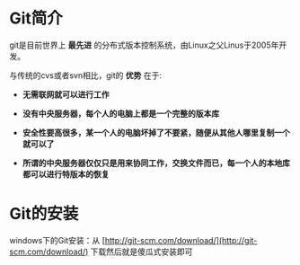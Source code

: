 # Git简介 #

git是目前世界上 **最先进** 的分布式版本控制系统，由Linux之父Linus于2005年开发。

与传统的cvs或者svn相比，git的 **优势** 在于:

+ **无需联网就可以进行工作**

+ **没有中央服务器，每个人的电脑上都是一个完整的版本库**

+ **安全性要高很多，某一个人的电脑坏掉了不要紧，随便从其他人哪里复制一个就可以了**

+ **所谓的中央服务器仅仅只是用来协同工作，交换文件而已，每一个人的本地库都可以进行特版本的恢复**

# Git的安装 #

windows下的Git安装：从 [http://git-scm.com/download/](http://git-scm.com/download/) 下载然后就是傻瓜式安装即可


